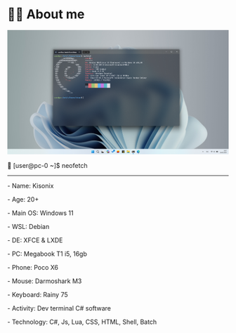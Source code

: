 # 🧑‍💻 About me

<a align="center" target="_blank" rel="noopener noreferrer" href="https://github.com/Kisonix-Dev/Kisonix-Dev/blob/main/img/screenshot.png?raw=true"><img src="https://github.com/Kisonix-Dev/Kisonix-Dev/blob/main/img/screenshot.png?raw=true" alt="image" style="max-width: 100%;"></a>

🐧 [user@pc-0 ~]$ neofetch

---

<p>- Name: Kisonix</p>
<p>- Age: 20+</p>
<p>- Main OS: Windows 11</p>
<p>- WSL: Debian</p>
<p>- DE: XFCE & LXDE</p>
<p>- PC: Megabook T1 i5, 16gb</p>
<p>- Phone: Poco X6</p>
<p>- Mouse: Darmoshark M3</p>
<p>- Keyboard: Rainy 75</p>
<p>- Activity: Dev terminal C# software</p>
<p>- Technology: C#, Js, Lua, CSS, HTML, Shell, Batch</p>

